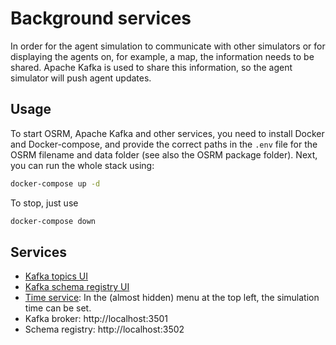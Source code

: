 # Background services

In order for the agent simulation to communicate with other simulators or for displaying the agents on, for example, a
map, the information needs to be shared. Apache Kafka is used to share this information, so the agent simulator will
push agent updates.

## Usage

To start OSRM, Apache Kafka and other services, you need to install Docker and Docker-compose, and provide the correct paths in the `.env` file for the OSRM filename and data folder (see also the OSRM package folder). Next, you can run the whole stack using:

```bash
docker-compose up -d
```

To stop, just use

```bash
docker-compose down
```

## Services

- [Kafka topics UI](http://localhost:3600/#/)
- [Kafka schema registry UI](http://localhost:3601/#/)
- [Time service](http://localhost:8100/): In the (almost hidden) menu at the top left, the simulation time can be set.
- Kafka broker: http://localhost:3501
- Schema registry: http://localhost:3502
